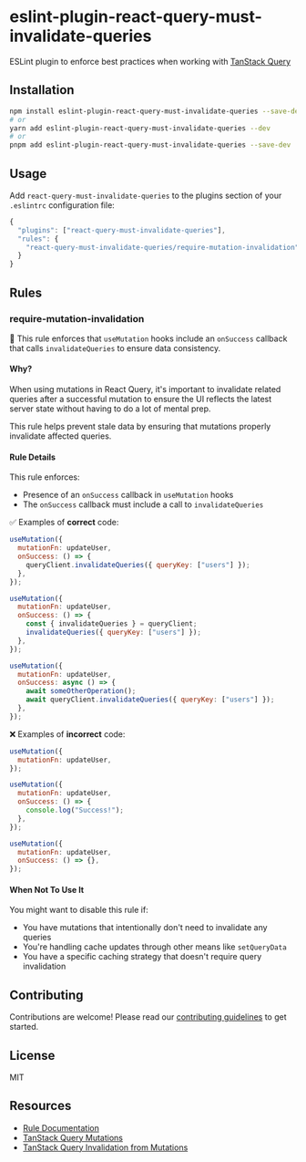 # eslint-plugin-react-query-must-invalidate-queries

ESLint plugin to enforce best practices when working with [TanStack Query](https://tanstack.com/query/latest)

## Installation

```bash
npm install eslint-plugin-react-query-must-invalidate-queries --save-dev
# or
yarn add eslint-plugin-react-query-must-invalidate-queries --dev
# or
pnpm add eslint-plugin-react-query-must-invalidate-queries --save-dev
```

## Usage

Add `react-query-must-invalidate-queries` to the plugins section of your `.eslintrc` configuration file:

```js
{
  "plugins": ["react-query-must-invalidate-queries"],
  "rules": {
    "react-query-must-invalidate-queries/require-mutation-invalidation": "error" // or "warn"
  }
}
```

## Rules

### require-mutation-invalidation

🔧 This rule enforces that `useMutation` hooks include an `onSuccess` callback that
calls `invalidateQueries` to ensure data consistency.

#### Why?

When using mutations in React Query, it's important to invalidate related queries
after a successful mutation to ensure the UI reflects the latest server state without
having to do a lot of mental prep.

This rule helps prevent stale data by ensuring that mutations properly invalidate affected queries.

#### Rule Details

This rule enforces:

- Presence of an `onSuccess` callback in `useMutation` hooks
- The `onSuccess` callback must include a call to `invalidateQueries`

✅ Examples of **correct** code:

```js
useMutation({
  mutationFn: updateUser,
  onSuccess: () => {
    queryClient.invalidateQueries({ queryKey: ["users"] });
  },
});

useMutation({
  mutationFn: updateUser,
  onSuccess: () => {
    const { invalidateQueries } = queryClient;
    invalidateQueries({ queryKey: ["users"] });
  },
});

useMutation({
  mutationFn: updateUser,
  onSuccess: async () => {
    await someOtherOperation();
    await queryClient.invalidateQueries({ queryKey: ["users"] });
  },
});
```

❌ Examples of **incorrect** code:

```js
useMutation({
  mutationFn: updateUser,
});

useMutation({
  mutationFn: updateUser,
  onSuccess: () => {
    console.log("Success!");
  },
});

useMutation({
  mutationFn: updateUser,
  onSuccess: () => {},
});
```

#### When Not To Use It

You might want to disable this rule if:

- You have mutations that intentionally don't need to invalidate any queries
- You're handling cache updates through other means like `setQueryData`
- You have a specific caching strategy that doesn't require query invalidation

## Contributing

Contributions are welcome! Please read our [contributing guidelines](CONTRIBUTING.md) to get started.

## License

MIT

## Resources

- [Rule Documentation](docs/rules/require-mutation-invalidation.md)
- [TanStack Query Mutations](https://tanstack.com/query/latest/docs/react/guides/mutations)
- [TanStack Query Invalidation from Mutations](https://tanstack.com/query/latest/docs/react/guides/invalidations-from-mutations)
